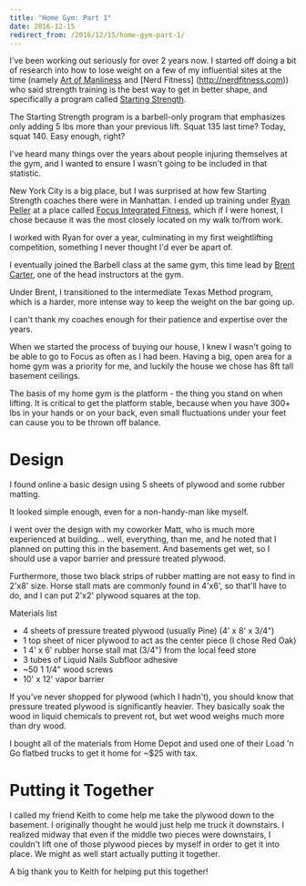 ```yaml
---
title: "Home Gym: Part 1"
date: 2016-12-15
redirect_from: /2016/12/15/home-gym-part-1/
---
```


I've been working out seriously for over 2 years now. I started off doing a bit
of research into how to lose weight on a few of my influential sites at the time
(namely [Art of Manliness](http://www.artofmanliness.com)  and [Nerd Fitness]
(http://nerdfitness.com)) who said strength training is the best way to get in
better shape, and specifically a program called [Starting Strength](http://startingstrength.com/).

The Starting Strength program is a barbell-only program that emphasizes only
adding 5 lbs more than your previous lift. Squat 135 last time? Today, squat 140. Easy enough, right?

I've heard many things over the years about people injuring themselves at the
gym, and I wanted to ensure I wasn't going to be included in that statistic.

New York City is a big place, but I was surprised at how few Starting Strength
coaches there were in Manhattan. I ended up training under [Ryan Peller](http://www.focusnyc.com/trainers/view/ryan-p-) at a place called [Focus
Integrated Fitness](http://www.focusnyc.com/), which if I were honest, I chose
because it was the most closely located on my walk to/from work.

I worked with Ryan for over a year, culminating in my first weightlifting
competition, something I never thought I'd ever be apart of.

I eventually joined the Barbell class at the same gym, this time lead by [Brent
Carter](http://www.focusnyc.com/trainers/view/brent-c-), one of the head
instructors at the gym.

Under Brent, I transitioned to the intermediate Texas Method program, which is a
harder, more intense way to keep the weight on the bar going up.

I can't thank my coaches enough for their patience and expertise over the years.

When we started the process of buying our house, I knew I wasn't going to be
able to go to Focus as often as I had been. Having a big, open area for a home
gym was a priority for me, and luckily the house we chose has 8ft tall basement
ceilings.

The basis of my home gym is the platform - the thing you stand on when lifting.
It is critical to get the platform stable, because when you have 300+ lbs in
your hands or on your back, even small fluctuations under your feet can cause
you to be thrown off balance.

# Design
I found online a basic design using 5 sheets of plywood and some rubber matting.

It looked simple enough, even for a non-handy-man like myself.

I went over the design with my coworker Matt, who is much more experienced at
building... well, everything, than me, and he noted that I planned on putting
this in the basement. And basements get wet, so I should use a vapor barrier and
pressure treated plywood.

Furthermore, those two black strips of rubber matting are not easy to find in
2'x8' size. Horse stall mats are commonly found in 4'x6', so that'll have to do,
and I can put 2'x2' plywood squares at the top.

Materials list
 * 4 sheets of pressure treated plywood (usually Pine) (4' x 8' x 3/4\")
 * 1 top sheet of nicer plywood to act as the center piece (I chose Red Oak)
 * 1 4' x 6' rubber horse stall mat (3/4\") from the local feed store
 * 3 tubes of Liquid Nails Subfloor adhesive
 * ~50 1 1/4\" wood screws
 * 10' x 12' vapor barrier

If you've never shopped for plywood (which I hadn't), you should know that
pressure treated plywood is significantly heavier. They basically soak the wood
in liquid chemicals to prevent rot, but wet wood weighs much more than dry wood.

I bought all of the materials from Home Depot and used one of their Load 'n Go
flatbed trucks to get it home for \~$25 with tax.

# Putting it Together
I called my friend Keith to come help me take the plywood down to the basement.
I originally thought he would just help me truck it downstairs. I realized
midway that even if the middle two pieces were downstairs, I couldn't lift one
of those plywood pieces by myself in order to get it into place. We might as
well start actually  putting it together.

A big thank you to Keith for helping put this together!

<!-- ![](/content/images/2016/12/IMG_20161212_104524.jpg)10' x 12' vapor barrier to
prevent moisture from the basement concrete.
![](/content/images/2016/12/IMG_20161212_113740.jpg)The first two layers
complete. ![](/content/images/2016/12/IMG_20161212_130244.jpg)The top layer and
corner pieces.
![](/content/images/2016/12/IMG_20161212_134334.jpg)Lastly, with the rubber mat
cut in half and attachedIn Part 2, we'll dig into assembling the rack:
 -->
